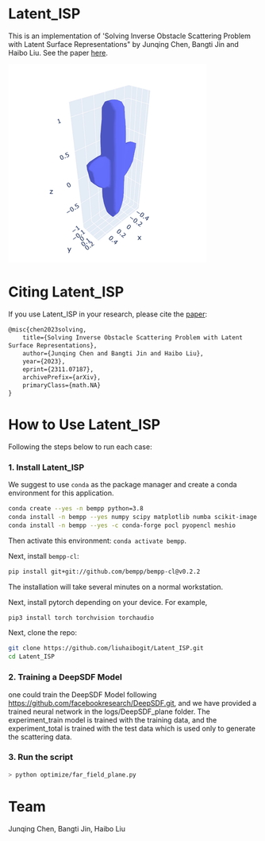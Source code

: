 # Latent_ISP

This is an implementation of 'Solving Inverse Obstacle Scattering Problem with Latent Surface Representations" by Junqing Chen, Bangti Jin and Haibo Liu. See the paper [here](https://arxiv.org/abs/2311.07187).

<img src="optimize/mesh_change.gif" width="400">


# Citing Latent_ISP
If you use Latent_ISP in your research, please cite the [paper](https://arxiv.org/abs/2311.07187):
```
@misc{chen2023solving,
	title={Solving Inverse Obstacle Scattering Problem with Latent Surface Representations}, 
	author={Junqing Chen and Bangti Jin and Haibo Liu},
	year={2023},
	eprint={2311.07187},
	archivePrefix={arXiv},
	primaryClass={math.NA}
}
```

# How to Use Latent_ISP

Following the steps below to run each case:

### 1. Install Latent_ISP

We suggest to use `conda` as the package manager and create a conda environment for this application.
``` bash
conda create --yes -n bempp python=3.8
conda install -n bempp --yes numpy scipy matplotlib numba scikit-image plotly git pip mpi4py pandas
conda install -n bempp --yes -c conda-forge pocl pyopencl meshio
```
Then activate this environment: `conda activate bempp`.

Next, install `bempp-cl`:
``` bash
pip install git+git://github.com/bempp/bempp-cl@v0.2.2
```

The installation will take several minutes on a normal workstation.

Next, install pytorch depending on your device. For example,
``` bash
pip3 install torch torchvision torchaudio
```

Next, clone the repo:
``` bash
git clone https://github.com/liuhaibogit/Latent_ISP.git
cd Latent_ISP
```

### 2. Training a DeepSDF Model
one could train the DeepSDF Model following https://github.com/facebookresearch/DeepSDF.git, and we have provided a trained neural network in the logs/DeepSDF_plane folder. The experiment_train model is trained with the training data, and the experiment_total is trained with the test data which is used only to generate the scattering data.



### 3. Run the script
``` bash
> python optimize/far_field_plane.py
```


# Team
Junqing Chen, Bangti Jin, Haibo Liu


